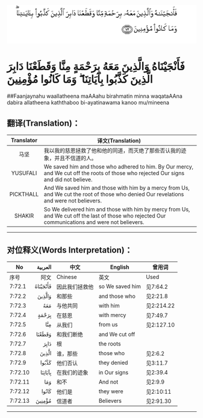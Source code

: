 ![007:072](images/007_072.gif)

# فَأَنْجَيْنَاهُ وَالَّذِينَ مَعَهُ بِرَحْمَةٍ مِنَّا وَقَطَعْنَا دَابِرَ الَّذِينَ كَذَّبُوا بِآيَاتِنَا ۖ وَمَا كَانُوا مُؤْمِنِينَ 

##Faanjaynahu waallatheena maAAahu birahmatin minna waqataAAna dabira allatheena kaththaboo bi-ayatinawama kanoo mu/mineena 

## 翻译(Translation)：

| Translator | 译文(Translation)                                            |
| :--------: | ------------------------------------------------------------ |
|    马坚    | 我以我的慈恩拯救了他和他的同道，而灭绝了那些否认我的迹象，并且不信道的人。 |
|  YUSUFALI  | We saved him and those who adhered to him. By Our mercy, and We cut off the roots of those who rejected Our signs and did not believe. |
| PICKTHALL  | And We saved him and those with him by a mercy from Us, and We cut the root of those who denied Our revelations and were not believers. |
|   SHAKIR   | So We delivered him and those with him by mercy from Us, and We cut off the last of those who rejected Our communications and were not believers. |

---

## 对位释义(Words Interpretation)：

| No   | العربية | 中文    | English | 曾用词 |
| ---- | ------: | ------- | ------- | ------ |
| 序号 |    阿文 | Chinese | 英文    | Used   |
| 7:72.1  | فَأَنْجَيْنَاهُ | 因此我们拯救他 | so We saved him | 见7:64.2   |
| 7:72.2  | وَالَّذِينَ   | 和那些         | and those who   | 见2:21.8   |
| 7:72.3  | مَعَهُ      | 与他共同       | with him        | 见2:214.22 |
| 7:72.4  | بِرَحْمَةٍ    | 在慈恩         | with mercy      | 见7:49.7   |
| 7:72.5  | مِنَّا      | 从我们         | from us         | 见2:127.10 |
| 7:72.6  | وَقَطَعْنَا   | 和我们断绝     | and We cut off  |            |
| 7:72.7  | دَابِرَ     | 根             | the roots       |            |
| 7:72.8  | الَّذِينَ    | 谁，那些       | those who       | 见2:6.2    |
| 7:72.9  | كَذَّبُوا    | 他们否认       | they denied     | 见3:11.7   |
| 7:72.10 | بِآيَاتِنَا  | 在我们的迹象   | in Our signs    | 见2:39.4   |
| 7:72.11 | وَمَا      | 和不           | And not         | 见2:9.9    |
| 7:72.12 | كَانُوا    | 他们是         | they were       | 见2:10:11  |
| 7:72.13 | مُؤْمِنِينَ   | 信道者         | Believers       | 见2:91.30  |

---